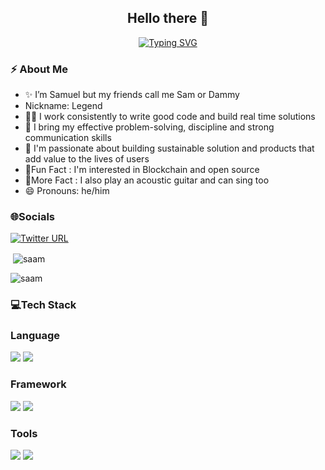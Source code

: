 <h2 align="center"> Hello there 👋 </h2

<!--  Animation Typing  -->
  
<p align="center">
  <a href="https://git.io/typing-svg"><img src="https://readme-typing-svg.demolab.com?font=open+sans&pause=1000&color=284CF7&background=222222&center=true&vCenter=true&width=435&lines=I'm+Bakare+Samuel+Ayomiku;I'm+a+Software+Engineer" alt="Typing SVG" /></a>
</p>

<!--  Animation End  -->
  
<!-- About me  -->

<h3 align="left"> ⚡️ About Me </h3>

<ul>
  
  <li>✨ I’m Samuel but my friends call me Sam or Dammy</li>
  
  <li>Nickname: Legend</li>
  
  <li>👨‍💻 I work consistently to write good code and build real time solutions</li>
  
  <li>🔭 I bring my effective problem-solving, discipline and strong communication skills</li>
  
  <li>💬 I'm passionate about building sustainable solution and products that add value to the lives of users</li>
  
  <li>🎉Fun Fact : I'm interested in Blockchain and open source</li>
  
  <li>🎉More Fact : I also play an acoustic guitar and can sing too</li>
  
  <li>😄 Pronouns: he/him</li>
  
</ul>
  
<!-- About me:end -->
  
<!-- Socials  -->

<h3> 🌐Socials </h3>
<p>
  <a href = "https://twitter.com/_thesaam">
    <img alt="Twitter URL" src="https://img.shields.io/twitter/url?label=thesaam&style=social&url=https%3A%2F%2Ftwitter.com%2F_thesaam">
  </a>
</p>
  
<!-- Socials:end -->

<!-- Github Stats -->
  <p>&nbsp;<img align="center" src="https://github-readme-stats.vercel.app/api?username=thesaam&show_icons=true&locale=en&theme=tokyonight" alt="saam" /></p>
 
  <p><img align="center" src="https://github-readme-streak-stats.herokuapp.com/?user=thesaam&&theme=tokyonight" alt="saam" /></p>

<!-- Github Stats:end -->
  
<h3> 💻Tech Stack </h3>

  <h3> Language </h3>
  <img src="https://img.shields.io/badge/JavaScript-F7DF1E?style=for-the-badge&logo=javascript&logoColor=black" />
  <img src="https://img.shields.io/badge/Node.js-43853D?style=for-the-badge&logo=node.js&logoColor=white" />
  
  <h3> Framework </h3>
  <img src="https://img.shields.io/badge/React-20232A?style=for-the-badge&logo=react&logoColor=61DAFB" />
  <img src="https://img.shields.io/badge/Vue.js-35495E?style=for-the-badge&logo=vue.js&logoColor=4FC08D" />
  
  <h3> Tools </h3>
  <img src="https://img.shields.io/badge/Netlify-00C7B7?style=for-the-badge&logo=netlify&logoColor=white" />
  <img src="https://img.shields.io/badge/GIT-E44C30?style=for-the-badge&logo=git&logoColor=white" />
